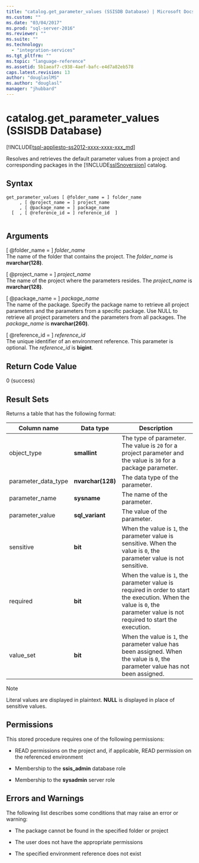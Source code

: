 ```yaml
---
title: "catalog.get_parameter_values (SSISDB Database) | Microsoft Docs"
ms.custom: ""
ms.date: "03/04/2017"
ms.prod: "sql-server-2016"
ms.reviewer: ""
ms.suite: ""
ms.technology: 
  - "integration-services"
ms.tgt_pltfrm: ""
ms.topic: "language-reference"
ms.assetid: 5b1aeaf7-c938-4aef-bafc-e4d7a82eb578
caps.latest.revision: 13
author: "douglaslMS"
ms.author: "douglasl"
manager: "jhubbard"
---
```

# catalog.get_parameter_values (SSISDB Database)
[!INCLUDE[tsql-appliesto-ss2012-xxxx-xxxx-xxx_md](../../includes/tsql-appliesto-ss2012-xxxx-xxxx-xxx-md.md)]

  Resolves and retrieves the default parameter values from a project and corresponding packages in the [!INCLUDE[ssISnoversion](../../includes/ssisnoversion-md.md)] catalog.  
  
## Syntax  
  
```tsql  
get_parameter_values [ @folder_name = ] folder_name  
     , [ @project_name = ] project_name  
     , [ @package_name = ] package_name  
  [  , [ @reference_id = ] reference_id  ]  
  
```  
  
## Arguments  
 [ @folder_name = ] *folder_name*  
 The name of the folder that contains the project. The *folder_name* is **nvarchar(128)**.  
  
 [ @project_name = ] *project_name*  
 The name of the project where the parameters resides. The *project_name* is **nvarchar(128)**.  
  
 [ @package_name = ] *package_name*  
 The name of the package. Specify the package name to retrieve all project parameters and the parameters from a specific package. Use NULL to retrieve all project parameters and the parameters from all packages. The *package_name* is **nvarchar(260)**.  
  
 [ @reference_id = ] *reference_id*  
 The unique identifier of an environment reference. This parameter is optional. The *reference_id* is **bigint**.  
  
## Return Code Value  
 0 (success)  
  
## Result Sets  
 Returns a table that has the following format:  
  
|Column name|Data type|Description|  
|-----------------|---------------|-----------------|  
|object_type|**smallint**|The type of parameter. The value is `20` for a project parameter and the value is `30` for a package parameter.|  
|parameter_data_type|**nvarchar(128)**|The data type of the parameter.|  
|parameter_name|**sysname**|The name of the parameter.|  
|parameter_value|**sql_variant**|The value of the parameter.|  
|sensitive|**bit**|When the value is `1`, the parameter value is sensitive. When the value is `0`, the parameter value is not sensitive.|  
|required|**bit**|When the value is `1`, the parameter value is required in order to start the execution. When the value is `0`, the parameter value is not required to start the execution.|  
|value_set|**bit**|When the value is `1`, the parameter value has been assigned. When the value is `0`, the parameter value has not been assigned.|  
  
> [!NOTE]  
>  Literal values are displayed in plaintext. **NULL** is displayed in place of sensitive values.  
  
## Permissions  
 This stored procedure requires one of the following permissions:  
  
-   READ permissions on the project and, if applicable, READ permission on the referenced environment  
  
-   Membership to the **ssis_admin** database role  
  
-   Membership to the **sysadmin** server role  
  
## Errors and Warnings  
 The following list describes some conditions that may raise an error or warning:  
  
-   The package cannot be found in the specified folder or project  
  
-   The user does not have the appropriate permissions  
  
-   The specified environment reference does not exist  
  
  